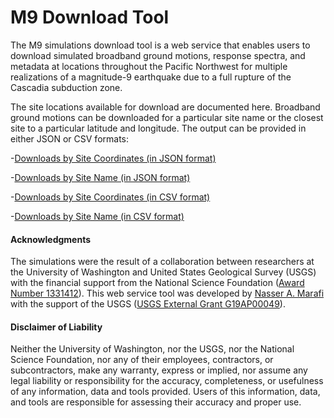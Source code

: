 M9 Download Tool
=======

The M9 simulations download tool is a web service that enables users to download simulated broadband ground motions, response spectra, and metadata at locations throughout the Pacific Northwest for multiple realizations of a magnitude-9 earthquake due to a full rupture of the Cascadia subduction zone.

The site locations available for download are documented here.  Broadband ground motions can be downloaded for a particular site name or the closest site to a particular latitude and longitude. The output can be provided in either JSON or CSV formats:

-[Downloads by Site Coordinates (in JSON format)](/service1)

-[Downloads by Site Name (in JSON format)](/service2)

-[Downloads by Site Coordinates (in CSV format)](/service3)

-[Downloads by Site Name (in CSV format)](/service4)

#### Acknowledgments
The simulations were the result of a collaboration between researchers at the University of Washington and United States Geological Survey (USGS) with the financial support from the National Science Foundation ([Award Number 1331412](https://www.nsf.gov/awardsearch/showAward?AWD_ID=1331412)). This web service tool was developed by [Nasser A. Marafi](https://orcid.org/0000-0002-3622-1839) with the support of the USGS ([USGS External Grant G19AP00049](https://earthquake.usgs.gov/cfusion/external_grants/research.cfm)).

#### Disclaimer of Liability
Neither the University of Washington, nor the USGS, nor the National Science Foundation, nor any of their employees, contractors, or subcontractors, make any warranty, express or implied, nor assume any legal liability or responsibility for the accuracy, completeness, or usefulness of any information, data and tools provided. Users of this information, data, and tools are responsible for assessing their accuracy and proper use.